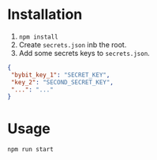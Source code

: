 # Installation
1. `npm install`
2. Create `secrets.json` inb the root.
3. Add some secrets keys to `secrets.json`.
 ```json
{
  "bybit_key_1": "SECRET_KEY",
  "key_2": "SECOND_SECRET_KEY",
  "...": "..."
}
```
# Usage
`npm run start`

